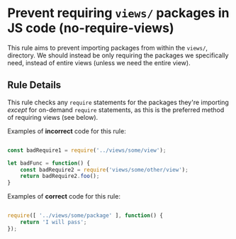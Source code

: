 # Prevent requiring `views/` packages in JS code (no-require-views)

This rule aims to prevent importing packages from within the `views/`, directory. We should instead be only requiring the packages we specifically need, instead of entire views (unless we need the entire view).

## Rule Details

This rule checks any `require` statements for the packages they're importing _except_ for on-demand `require` statements, as this is the preferred method of requiring views (see below).

Examples of **incorrect** code for this rule:

```js

const badRequire1 = require('../views/some/view');

let badFunc = function() {
    const badRequire2 = require('views/some/other/view');
    return badRequire2.foo();
}

```

Examples of **correct** code for this rule:

```js

require([ '../views/some/package' ], function() {
    return 'I will pass';
});

```
